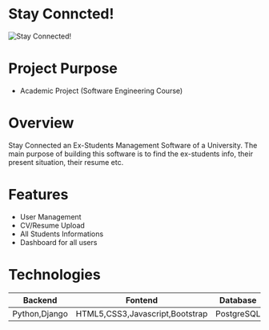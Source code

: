# Stay Conncted!
![Stay Connected!](http://raselsplanet.com/media/stay-connected_Rasels_Planet.jpg "Stay Connected!")

# Project Purpose	
* Academic Project (Software Engineering Course)

# Overview
Stay Connected an Ex-Students Management Software of a University. The main purpose of building this software is to find the ex-students info, their present situation, their resume etc.

# Features	
* User Management
* CV/Resume Upload
* All Students Informations
* Dashboard for all users

# Technologies	
|Backend|Fontend|Database|
|-------|-------|--------|
|Python,Django|HTML5,CSS3,Javascript,Bootstrap|PostgreSQL|
